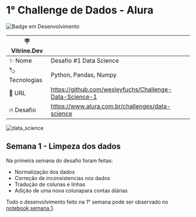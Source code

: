# 1° Challenge de Dados -  Alura

![Badge em Desenvolvimento](http://img.shields.io/static/v1?label=STATUS&message=EM%20DESENVOLVIMENTO&color=GREEN&style=for-the-badge)

| :placard: Vitrine.Dev |     |
| -------------         | --- |
| :sparkles: Nome       | Desafio #1 Data Science
| :label: Tecnologias   | Python, Pandas, Numpy
| :rocket: URL          | https://github.com/wesleyfuchs/Challenge-Data-Science-1
| :fire: Desafio        | https://www.alura.com.br/challenges/data-science

<!-- Capa da Vitrine.dev-->
![data_science](https://user-images.githubusercontent.com/55562529/227254287-7d7b6dc4-9813-4300-be01-6b4f35bae7e2.png#vitrinedev)


## Semana 1 - Limpeza dos dados

Na primeira semana do desafio foram feitas:
- Normalização dos dados
- Correção de inconsistencias nos dados
- Tradução de colunas e linhas 
- Adição de uma nova colunapara contas diárias

Todo o desenvolvimento feito na 1° semana pode ser observado no [notebook semana 1](https://github.com/wesleyfuchs/Challenge-Data-Science-1/blob/main/Alura%20Challenges%20-%20Semana%201.ipynb).

#
